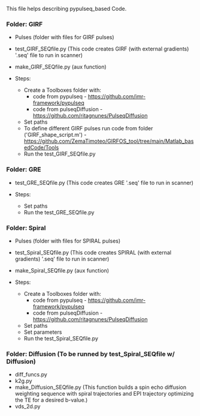 This file helps describing pypulseq_based Code.

### Folder: GIRF
  - Pulses (folder with files for GIRF pulses)
  - test_GIRF_SEQfile.py (This code creates GIRF (with external gradients) '.seq' file to run in scanner)
  - make_GIRF_SEQfile.py (aux function)
  
  - Steps:
      - Create a Toolboxes folder with:
          - code from pypulseq - https://github.com/imr-framework/pypulseq
          - code from pulseqDiffusion - https://github.com/ritagnunes/PulseqDiffusion
      - Set paths
      - To define different GIRF pulses run code from folder ('GIRF_shape_script.m') - https://github.com/ZemaTimoteo/GIRFOS_tool/tree/main/Matlab_basedCode/Tools
      - Run the test_GIRF_SEQfile.py
      
### Folder: GRE
  - test_GRE_SEQfile.py (This code creates GRE '.seq' file to run in scanner)
  
  - Steps:
      - Set paths
      - Run the test_GRE_SEQfile.py
  
### Folder: Spiral
  - Pulses (folder with files for SPIRAL pulses)
  - test_Spiral_SEQfile.py (This code creates SPIRAL (with external gradients) '.seq' file to run in scanner)
  - make_Spiral_SEQfile.py (aux function)
  
    
  - Steps:
      - Create a Toolboxes folder with:
          - code from pypulseq - https://github.com/imr-framework/pypulseq
          - code from pulseqDiffusion - https://github.com/ritagnunes/PulseqDiffusion      
      - Set paths
      - Set parameters
      - Run the test_Spiral_SEQfile.py
      
### Folder: Diffusion (To be runned by test_Spiral_SEQfile w/ Diffusion)
  - diff_funcs.py
  - k2g.py
  - make_Diffusion_SEQfile.py (This function builds a spin echo diffusion weighting sequence with spiral trajectories and EPI trajectory optimizing the TE for a desired b-value.)
  - vds_2d.py 
  
